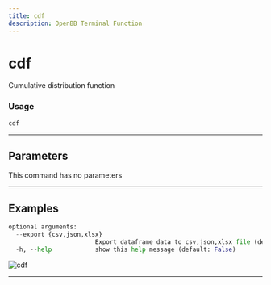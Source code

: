 ```yaml
---
title: cdf
description: OpenBB Terminal Function
---
```


# cdf

Cumulative distribution function

### Usage

```python
cdf
```

---

## Parameters

This command has no parameters



---

## Examples

```python
optional arguments:
  --export {csv,json,xlsx}
                        Export dataframe data to csv,json,xlsx file (default: )
  -h, --help            show this help message (default: False)
```
![cdf](https://user-images.githubusercontent.com/46355364/154306055-cb3bb1ef-0e61-40c9-bf51-d095bed8dc1b.png)

---
